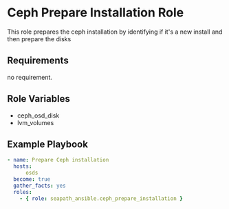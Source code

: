 # Ceph Prepare Installation Role

This role prepares the ceph installation by identifying if it's a new install and then prepare the disks

## Requirements

no requirement.

## Role Variables

- ceph_osd_disk
- lvm_volumes

## Example Playbook

```yaml
- name: Prepare Ceph installation
  hosts:
      osds
  become: true
  gather_facts: yes
  roles:
    - { role: seapath_ansible.ceph_prepare_installation }
```
